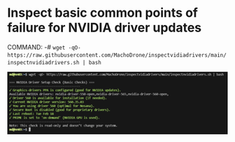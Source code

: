 # Inspect basic common points of failure for NVIDIA driver updates
COMMAND:
-# ```wget -qO- https://raw.githubusercontent.com/MachoDrone/inspectvidiadrivers/main/inspectnvidiadrivers.sh | bash```

![screenshot](ss-inspect.png)
